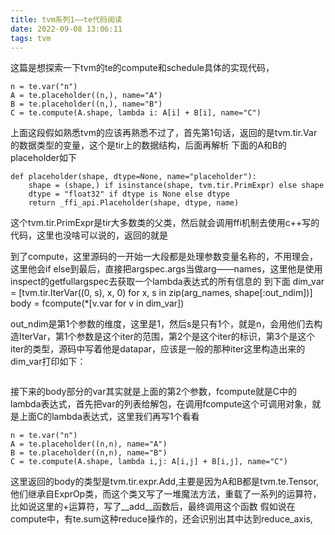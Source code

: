 ```yaml
---
title: tvm系列1——te代码阅读
date: 2022-09-08 13:06:11
tags: tvm
---
```



这篇是想探索一下tvm的te的compute和schedule具体的实现代码，
~~~
n = te.var("n")
A = te.placeholder((n,), name="A")
B = te.placeholder((n,), name="B")
C = te.compute(A.shape, lambda i: A[i] + B[i], name="C")
~~~
上面这段假如熟悉tvm的应该再熟悉不过了，首先第1句话，返回的是tvm.tir.Var的数据类型的变量，这个是tir上的数据结构，后面再解析
下面的A和B的placeholder如下
~~~
def placeholder(shape, dtype=None, name="placeholder"):
    shape = (shape,) if isinstance(shape, tvm.tir.PrimExpr) else shape
    dtype = "float32" if dtype is None else dtype
    return _ffi_api.Placeholder(shape, dtype, name)
~~~
这个tvm.tir.PrimExpr是tir大多数类的父类，然后就会调用ffi机制去使用c++写的代码，这里也没啥可以说的，返回的就是

到了compute，这里源码的一开始一大段都是处理参数变量名称的，不用理会，这里他会if else到最后，直接把argspec.args当做arg——names，这里他是使用inspect的getfullargspec去获取一个lambda表达式的所有信息的
到下面
dim_var = [tvm.tir.IterVar((0, s), x, 0) for x, s in zip(arg_names, shape[:out_ndim])]
    body = fcompute(*[v.var for v in dim_var])

out_ndim是第1个参数的维度，这里是1，然后s是只有1个，就是n，会用他们去构造IterVar，第1个参数是这个iter的范围，第2个是这个iter的标识，第3个是这个iter的类型，源码中写着他是datapar，应该是一般的那种iter这里构造出来的dim_var打印如下：
~~~
~~~
接下来的body部分的var其实就是上面的第2个参数，fcompute就是C中的lambda表达式，首先把var的列表给解包，在调用fcompute这个可调用对象，就是上面C的lambda表达式，这里我们再写1个看看
~~~
n = te.var("n")
A = te.placeholder((n,n), name="A")
B = te.placeholder((n,n), name="B")
C = te.compute(A.shape, lambda i,j: A[i,j] + B[i,j], name="C")
~~~
这里返回的body的类型是tvm.tir.expr.Add,主要是因为A和B都是tvm.te.Tensor,他们继承自ExprOp类，而这个类又写了一堆魔法方法，重载了一系列的运算符，比如说这里的+运算符，写了__add__函数后，最终调用这个函数
假如说在compute中，有te.sum这种reduce操作的，还会识别出其中达到reduce_axis,
